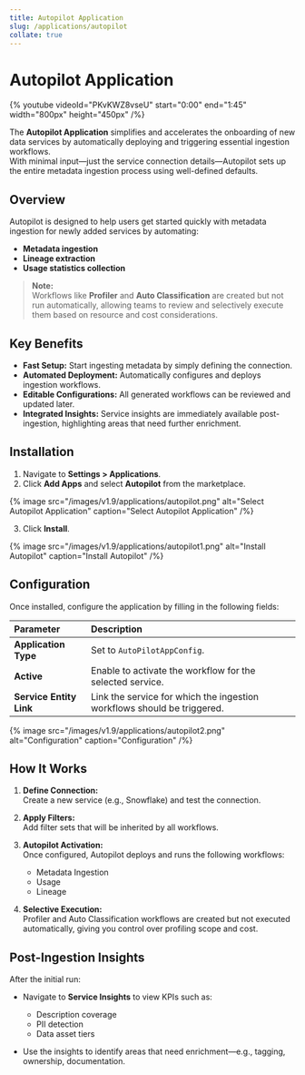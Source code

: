 ```yaml
---
title: Autopilot Application
slug: /applications/autopilot
collate: true
---
```


# Autopilot Application

{% youtube videoId="PKvKWZ8vseU" start="0:00" end="1:45" width="800px" height="450px" /%}

The **Autopilot Application** simplifies and accelerates the onboarding of new data services by automatically deploying and triggering essential ingestion workflows.  
With minimal input—just the service connection details—Autopilot sets up the entire metadata ingestion process using well-defined defaults.

## Overview

Autopilot is designed to help users get started quickly with metadata ingestion for newly added services by automating:

- **Metadata ingestion**
- **Lineage extraction**
- **Usage statistics collection**

> **Note:**  
> Workflows like **Profiler** and **Auto Classification** are created but not run automatically, allowing teams to review and selectively execute them based on resource and cost considerations.

## Key Benefits

- **Fast Setup:** Start ingesting metadata by simply defining the connection.
- **Automated Deployment:** Automatically configures and deploys ingestion workflows.
- **Editable Configurations:** All generated workflows can be reviewed and updated later.
- **Integrated Insights:** Service insights are immediately available post-ingestion, highlighting areas that need further enrichment.

## Installation

1. Navigate to **Settings > Applications**.
2. Click **Add Apps** and select **Autopilot** from the marketplace.

{% image
src="/images/v1.9/applications/autopilot.png"
alt="Select Autopilot Application"
caption="Select Autopilot Application"
/%}

3. Click **Install**.

{% image
src="/images/v1.9/applications/autopilot1.png"
alt="Install Autopilot"
caption="Install Autopilot"
/%}

## Configuration

Once installed, configure the application by filling in the following fields:

| Parameter            | Description |
|:----------------------|:------------|
| **Application Type**  | Set to `AutoPilotAppConfig`. |
| **Active**            | Enable to activate the workflow for the selected service. |
| **Service Entity Link** | Link the service for which the ingestion workflows should be triggered. |

{% image
src="/images/v1.9/applications/autopilot2.png"
alt="Configuration"
caption="Configuration"
/%}

## How It Works

1. **Define Connection:**  
   Create a new service (e.g., Snowflake) and test the connection.

2. **Apply Filters:**  
   Add filter sets that will be inherited by all workflows.

3. **Autopilot Activation:**  
   Once configured, Autopilot deploys and runs the following workflows:
   - Metadata Ingestion
   - Usage
   - Lineage

4. **Selective Execution:**  
   Profiler and Auto Classification workflows are created but not executed automatically, giving you control over profiling scope and cost.

## Post-Ingestion Insights

After the initial run:

- Navigate to **Service Insights** to view KPIs such as:
  - Description coverage
  - PII detection
  - Data asset tiers

- Use the insights to identify areas that need enrichment—e.g., tagging, ownership, documentation.
